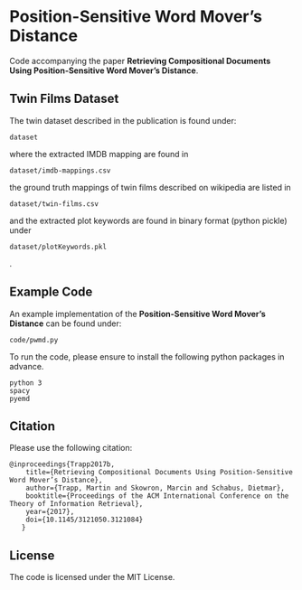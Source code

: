 # Position-Sensitive Word Mover’s Distance

Code accompanying the paper **Retrieving Compositional Documents Using Position-Sensitive Word Mover’s Distance**.

Twin Films Dataset
-------
The twin dataset described in the publication is found under:

```text
dataset
```
where the extracted IMDB mapping are found in
```
dataset/imdb-mappings.csv
```
the ground truth mappings of twin films described on wikipedia are listed in
```text
dataset/twin-films.csv
```
and the extracted plot keywords are found in binary format (python pickle) under
```text
dataset/plotKeywords.pkl
```
.

Example Code
-------
An example implementation of the **Position-Sensitive Word Mover’s Distance** can be found under:

```text
code/pwmd.py
```

To run the code, please ensure to install the following python packages in advance.

```text
python 3
spacy
pyemd
```

Citation
-------
Please use the following citation:

```text
@inproceedings{Trapp2017b,
    title={Retrieving Compositional Documents Using Position-Sensitive Word Mover’s Distance},
    author={Trapp, Martin and Skowron, Marcin and Schabus, Dietmar},
    booktitle={Proceedings of the ACM International Conference on the Theory of Information Retrieval},
    year={2017},
    doi={10.1145/3121050.3121084}
   }
```

License
-------
The code is licensed under the MIT License.